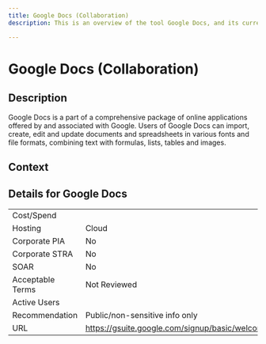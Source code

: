 ```yaml
---
title: Google Docs (Collaboration)
description: This is an overview of the tool Google Docs, and its current status  within BC Gov.

---
```


# Google Docs (Collaboration)



## Description
Google Docs is a part of a comprehensive package of online applications offered by and associated with Google. Users of Google Docs can import, create, edit and update documents and spreadsheets in various fonts and file formats, combining text with formulas, lists, tables and images.

## Context


##  Details for Google Docs

|   |   |
|---|---|
|Cost/Spend   |   |
|Hosting   | Cloud  |
|Corporate PIA   | No  |
|Corporate STRA   | No   |
|SOAR   | No  |
|Acceptable Terms   | Not Reviewed  |
|Active Users   |   |
|Recommendation   |  Public/non-sensitive info only |
|URL   | https://gsuite.google.com/signup/basic/welcome  |
